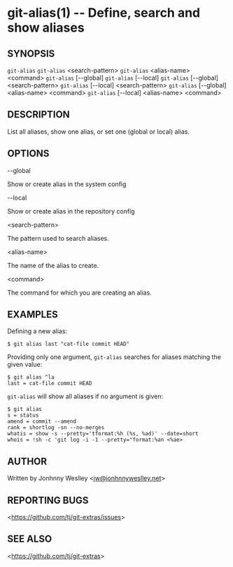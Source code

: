 git-alias(1) -- Define, search and show aliases
===============================================

## SYNOPSIS

`git-alias`
`git-alias` &lt;search-pattern&gt;
`git-alias` &lt;alias-name&gt; &lt;command&gt;
`git-alias` [--global]
`git-alias` [--local]
`git-alias` [--global] &lt;search-pattern&gt;
`git-alias` [--local] &lt;search-pattern&gt;
`git-alias` [--global] &lt;alias-name&gt; &lt;command&gt;
`git-alias` [--local] &lt;alias-name&gt; &lt;command&gt;

## DESCRIPTION

  List all aliases, show one alias, or set one (global or local) alias.

## OPTIONS

  --global

  Show or create alias in the system config

  --local

  Show or create alias in the repository config

  &lt;search-pattern&gt;

  The pattern used to search aliases.

  &lt;alias-name&gt;

  The name of the alias to create.

  &lt;command&gt;

  The command for which you are creating an alias.


## EXAMPLES

 Defining a new alias:

    $ git alias last "cat-file commit HEAD"

 Providing only one argument, `git-alias` searches for aliases matching the given value:

    $ git alias ^la
    last = cat-file commit HEAD

 `git-alias` will show all aliases if no argument is given:

    $ git alias
    s = status
    amend = commit --amend
    rank = shortlog -sn --no-merges
    whatis = show -s --pretty='tformat:%h (%s, %ad)' --date=short
    whois = !sh -c 'git log -i -1 --pretty="format:%an <%ae>

## AUTHOR

Written by Jonhnny Weslley &lt;<jw@jonhnnyweslley.net>&gt;

## REPORTING BUGS

&lt;<https://github.com/tj/git-extras/issues>&gt;

## SEE ALSO

&lt;<https://github.com/tj/git-extras>&gt;
